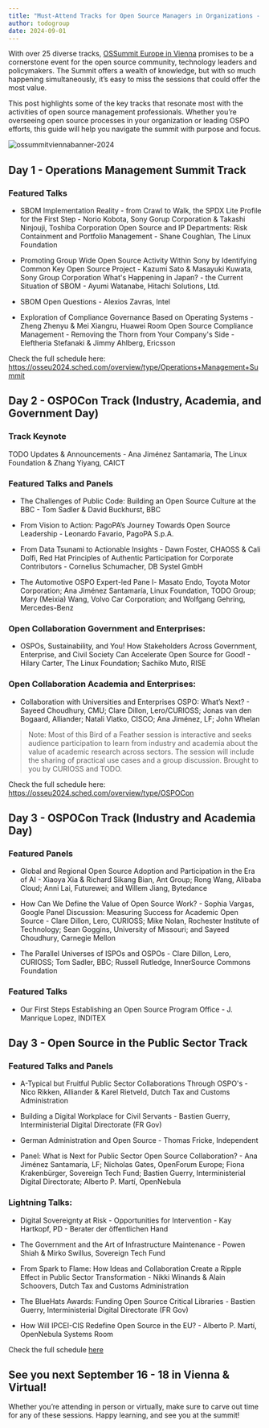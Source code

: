 ```yaml
---
title: "Must-Attend Tracks for Open Source Managers in Organizations - OSSummit Vienna 204"
author: todogroup
date: 2024-09-01
---
```


With over 25 diverse tracks, [OSSummit Europe in Vienna](https://events.linuxfoundation.org/open-source-summit-europe/program/schedule/) promises to be a cornerstone event for the open source 
community, technology leaders and policymakers. The Summit offers a wealth of knowledge, but with so much happening simultaneously, it’s easy to miss the sessions that could offer the most value. 

This post highlights some of the key tracks that resonate most with the activities of open source management professionals. Whether you’re overseeing open source processes in your organization or 
leading OSPO efforts, this guide will help you navigate the summit with purpose and focus.

![ossummitviennabanner-2024](https://github.com/user-attachments/assets/29d3e97f-83e4-488b-a1b3-53a4ba6b65a3)


## Day 1 - Operations Management Summit Track

### Featured Talks

- SBOM Implementation Reality - from Crawl to Walk, the SPDX Lite Profile for the First Step - Norio Kobota, Sony Gorup Corporation & Takashi Ninjouji, Toshiba Corporation
Open Source and IP Departments: Risk Containment and Portfolio Management - Shane Coughlan, The Linux Foundation

- Promoting Group Wide Open Source Activity Within Sony by Identifying Common Key Open Source Project - Kazumi Sato & Masayuki Kuwata, Sony Group Corporation
What's Happening in Japan? - the Current Situation of SBOM - Ayumi Watanabe, Hitachi Solutions, Ltd.

- SBOM Open Questions - Alexios Zavras, Intel
  
- Exploration of Compliance Governance Based on Operating Systems - Zheng Zhenyu & Mei Xiangru, Huawei Room
Open Source Compliance Management - Removing the Thorn from Your Company's Side - Eleftheria Stefanaki & Jimmy Ahlberg, Ericsson 

Check the full schedule here: https://osseu2024.sched.com/overview/type/Operations+Management+Summit 

## Day 2 - OSPOCon Track (Industry, Academia, and Government Day)

### Track Keynote

TODO Updates & Announcements - Ana Jiménez Santamaria, The Linux Foundation & Zhang Yiyang, CAICT

### Featured Talks and Panels

- The Challenges of Public Code: Building an Open Source Culture at the BBC - Tom Sadler & David Buckhurst, BBC

- From Vision to Action: PagoPA’s Journey Towards Open Source Leadership - Leonardo Favario, PagoPA S.p.A.

- From Data Tsunami to Actionable Insights - Dawn Foster, CHAOSS & Cali Dolfi, Red Hat
Principles of Authentic Participation for Corporate Contributors - Cornelius Schumacher, DB Systel GmbH

- The Automotive OSPO Expert-led Pane l- Masato Endo, Toyota Motor Corporation; Ana Jiménez Santamaría, Linux Foundation, TODO Group; Mary (Meixia) Wang, Volvo Car Corporation; and Wolfgang Gehring, Mercedes-Benz

### Open Collaboration Government and Enterprises:

- OSPOs, Sustainability, and You! How Stakeholders Across Government, Enterprise, and Civil Society Can Accelerate Open Source for Good! - Hilary Carter, The Linux Foundation; Sachiko Muto, RISE


### Open Collaboration Academia and Enterprises:

- Collaboration with Universities and Enterprises OSPO: What’s Next? - Sayeed Choudhury, CMU; Clare Dillon, Lero/CURIOSS; Jonas van den Bogaard, Alliander; Natali Vlatko, CISCO; Ana Jiménez, LF; John Whelan

> Note: Most of this Bird of a Feather session is interactive and seeks audience participation to learn from industry and academia about the value of academic research across sectors. The session will include the sharing of practical use cases and a group discussion. Brought to you by CURIOSS and TODO.

Check the full schedule here: https://osseu2024.sched.com/overview/type/OSPOCon 


## Day 3 - OSPOCon Track (Industry and Academia Day)

### Featured Panels

- Global and Regional Open Source Adoption and Participation in the Era of AI - Xiaoya Xia & Richard Sikang Bian, Ant Group; Rong Wang, Alibaba Cloud; Anni Lai, Futurewei; and Willem Jiang, Bytedance

- How Can We Define the Value of Open Source Work? - Sophia Vargas, Google
Panel Discussion: Measuring Success for Academic Open Source - Clare Dillon, Lero, CURIOSS; Mike Nolan, Rochester Institute of Technology; Sean Goggins, University of Missouri; and Sayeed Choudhury, Carnegie Mellon

- The Parallel Universes of ISPOs and OSPOs - Clare Dillon, Lero, CURIOSS; Tom Sadler, BBC; Russell Rutledge, InnerSource Commons Foundation 

### Featured Talks

- Our First Steps Establishing an Open Source Program Office - J. Manrique Lopez, INDITEX 


## Day 3 - Open Source in the Public Sector Track 

### Featured Talks and Panels
- A-Typical but Fruitful Public Sector Collaborations Through OSPO's - Nico Rikken, Alliander & Karel Rietveld, Dutch Tax and Customs Administration 

- Building a Digital Workplace for Civil Servants - Bastien Guerry, Interministerial Digital Directorate (FR Gov)

- German Administration and Open Source - Thomas Fricke, Independent 

- Panel: What is Next for Public Sector Open Source Collaboration? - Ana Jiménez Santamaría, LF; Nicholas Gates, OpenForum Europe; Fiona Krakenbürger, Sovereign Tech Fund; Bastien Guerry, Interministerial Digital Directorate; Alberto P. Martí, OpenNebula 


### Lightning Talks:

- Digital Sovereignty at Risk - Opportunities for Intervention - Kay Hartkopf, PD - Berater der öffentlichen Hand 

- The Government and the Art of Infrastructure Maintenance - Powen Shiah & Mirko Swillus, Sovereign Tech Fund

- From Spark to Flame: How Ideas and Collaboration Create a Ripple Effect in Public Sector Transformation - Nikki Winands & Alain Schoovers, Dutch Tax and Customs Administration

- The BlueHats Awards: Funding Open Source Critical Libraries - Bastien Guerry, Interministerial Digital Directorate (FR Gov)

- How Will IPCEI-CIS Redefine Open Source in the EU? - Alberto P. Martí, OpenNebula Systems Room 

Check the full schedule [here](https://osseu2024.sched.com/overview/type/Open+Source+in+the+Public+Sector) 


## See you next September 16 - 18 in Vienna & Virtual!

Whether you’re attending in person or virtually, make sure to carve out time for any of these sessions. Happy learning, and see you at the summit!
